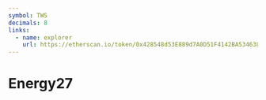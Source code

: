 ```yaml
---
symbol: TWS
decimals: 8
links:
  - name: explorer
    url: https://etherscan.io/token/0x428548d53E889d7A0D51F4142BA53463808c1BE6
---
```


# Energy27

